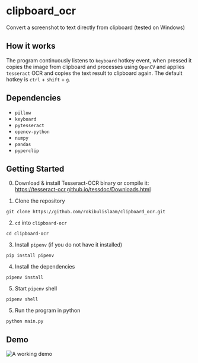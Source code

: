 # clipboard_ocr
Convert a screenshot to text directly from clipboard (tested on Windows)

## How it works
The program continuously listens to `keyboard` hotkey event, when pressed it copies the image from clipboard and processes using `OpenCV` and applies `tesseract` OCR and copies the text result to clipboard again. The default hotkey is `ctrl` + `shift` + `g`.

## Dependencies
- `pillow`
- `keyboard`
- `pytesseract`
- `opencv-python`
- `numpy`
- `pandas`
- `pyperclip`

## Getting Started
0. Download & install Tesseract-OCR binary or compile it: https://tesseract-ocr.github.io/tessdoc/Downloads.html


1. Clone the repository
```shell
git clone https://github.com/rokibulislaam/clipboard_ocr.git
```
2. `cd` into `clipboard-ocr`
```shell
cd clipboard-ocr
```
3. Install `pipenv` (if you do not have it installed)
```shell
pip install pipenv
```
4. Install the dependencies
```shell
pipenv install
```
5. Start `pipenv` shell
```shell
pipenv shell
```
5. Run the program in python
```shell
python main.py
```
## Demo
![A working demo](demo/Demo%20GIF.gif "A working demo")
